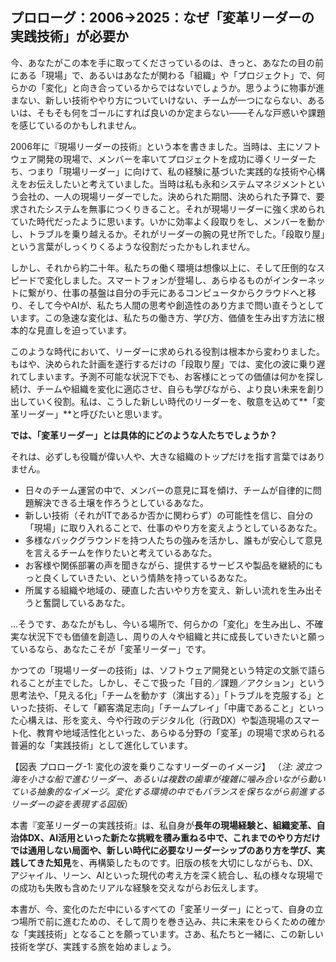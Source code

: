 ## **プロローグ：2006→2025：なぜ「変革リーダーの実践技術」が必要か**

今、あなたがこの本を手に取ってくださっているのは、きっと、あなたの目の前にある「現場」で、あるいはあなたが関わる「組織」や「プロジェクト」で、何らかの「変化」と向き合っているからではないでしょうか。思うように物事が進まない、新しい技術ややり方についていけない、チームが一つにならない、あるいは、そもそも何をゴールにすれば良いのか定まらない——そんな戸惑いや課題を感じているのかもしれません。

2006年に『現場リーダーの技術』という本を書きました。当時は、主にソフトウェア開発の現場で、メンバーを率いてプロジェクトを成功に導くリーダーたち、つまり「現場リーダー」に向けて、私の経験に基づいた実践的な技術や心構えをお伝えしたいと考えていました。当時は私も永和システムマネジメントという会社の、一人の現場リーダーでした。決められた期間、決められた予算で、要求されたシステムを無事につくりきること。それが現場リーダーに強く求められていた時代だったように思います。いかに効率よく段取りをし、メンバーを動かし、トラブルを乗り越えるか。それがリーダーの腕の見せ所でした。「段取り屋」という言葉がしっくりくるような役割だったかもしれません。

しかし、それから約二十年。私たちの働く環境は想像以上に、そして圧倒的なスピードで変化しました。スマートフォンが登場し、あらゆるものがインターネットに繋がり、仕事の基盤は自分の手元にあるコンピュータからクラウドへと移り、そして今やAIが、私たち人間の思考や創造性のあり方まで問い直そうとしています。この急速な変化は、私たちの働き方、学び方、価値を生み出す方法に根本的な見直しを迫っています。

このような時代において、リーダーに求められる役割は根本から変わりました。もはや、決められた計画を遂行するだけの「段取り屋」では、変化の波に乗り遅れてしまいます。予測不可能な状況下でも、お客様にとっての価値は何かを探し続け、チームや組織を変化に適応させ、自らも学びながら、より良い未来を創り出していく役割。私は、こうした新しい時代のリーダーを、敬意を込めて\*\*「変革リーダー」\*\*と呼びたいと思います。

**では、「変革リーダー」とは具体的にどのような人たちでしょうか？**

それは、必ずしも役職が偉い人や、大きな組織のトップだけを指す言葉ではありません。

* 日々のチーム運営の中で、メンバーの意見に耳を傾け、チームが自律的に問題解決できる土壌を作ろうとしているあなた。  
* 新しい技術（それがITであるか否かに関わらず）の可能性を信じ、自分の「現場」に取り入れることで、仕事のやり方を変えようとしているあなた。  
* 多様なバックグラウンドを持つ人たちの強みを活かし、誰もが安心して意見を言えるチームを作りたいと考えているあなた。  
* お客様や関係部署の声を聞きながら、提供するサービスや製品を継続的にもっと良くしていきたい、という情熱を持っているあなた。  
* 所属する組織や地域の、硬直した古いやり方を変え、新しい流れを生み出そうと奮闘しているあなた。

…そうです、あなたがもし、今いる場所で、何らかの「変化」を生み出し、不確実な状況下でも価値を創造し、周りの人々や組織と共に成長していきたいと願っているなら、あなたこそが「変革リーダー」です。

かつての「現場リーダーの技術」は、ソフトウェア開発という特定の文脈で語られることが主でした。しかし、そこで扱った「目的／課題／アクション」という思考法や、「見える化」「チームを動かす（演出する）」「トラブルを克服する」といった技術、そして「顧客満足志向」「チームプレイ」「中庸であること」といった心構えは、形を変え、今や行政のデジタル化（行政DX）や製造現場のスマート化、教育や地域活性化といった、あらゆる分野の「変革」の現場で求められる普遍的な「実践技術」として進化しています。

【図表 プロローグ-1: 変化の波を乗りこなすリーダーのイメージ】 （*注: 波立つ海を小さな船で進むリーダー、あるいは複数の歯車が複雑に噛み合いながら動いている抽象的なイメージ。変化する環境の中でもバランスを保ちながら前進するリーダーの姿を表現する図版*）

本書『変革リーダーの実践技術』は、私自身が**長年の現場経験と、組織変革、自治体DX、AI活用といった新たな挑戦を積み重ねる中で、これまでのやり方だけでは通用しない局面や、新しい時代に必要なリーダーシップのあり方を学び、実践してきた知見**を、再構築したものです。旧版の核を大切にしながらも、DX、アジャイル、リーン、AIといった現代の考え方を深く統合し、私の様々な現場での成功も失敗も含めたリアルな経験を交えながらお伝えします。

本書が、今、変化のただ中にいるすべての「変革リーダー」にとって、自身の立つ場所で前に進むための、そして周りを巻き込み、共に未来をひらくための確かな「実践技術」となることを願っています。さあ、私たちと一緒に、この新しい技術を学び、実践する旅を始めましょう。

